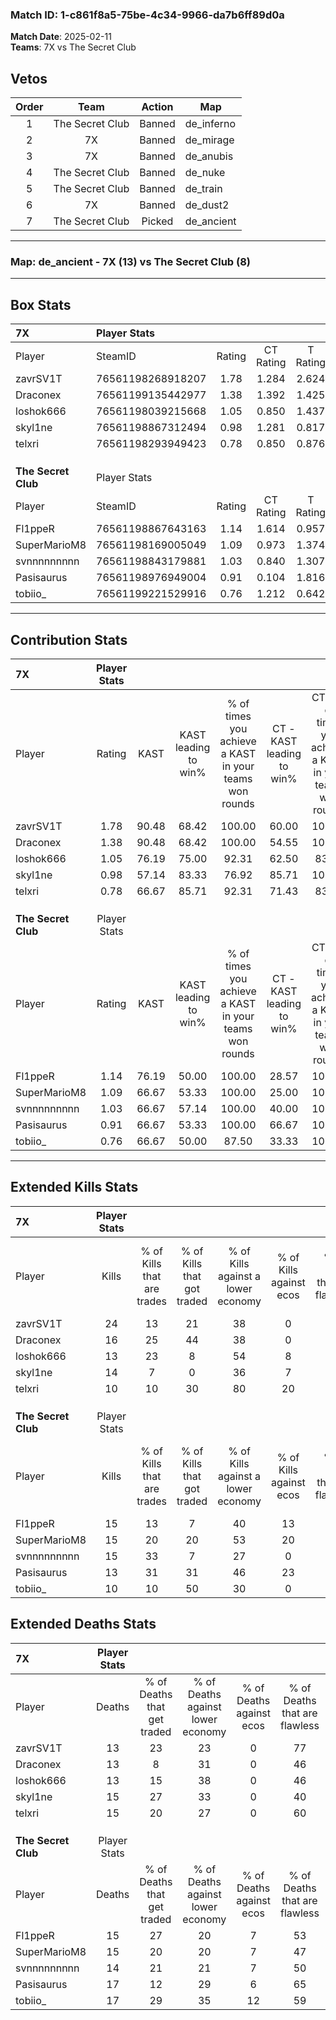 ### Match ID: 1-c861f8a5-75be-4c34-9966-da7b6ff89d0a  
**Match Date**: 2025-02-11  
**Teams**: 7X vs The Secret Club  

## Vetos  

| Order | Team | Action | Map |
| :---: | :--: | :----: | --- |
| 1 | The Secret Club | Banned | de_inferno |
| 2 | 7X | Banned | de_mirage |
| 3 | 7X | Banned | de_anubis |
| 4 | The Secret Club | Banned | de_nuke |
| 5 | The Secret Club | Banned | de_train |
| 6 | 7X | Banned | de_dust2 |
| 7 | The Secret Club | Picked | de_ancient |

---  

### **Map**: de_ancient - 7X (13) vs The Secret Club (8)  
---  

## Box Stats  

| **7X**              | Player Stats      |        |           |          |       |       |       |         |        |      |     |
| :- | :- | :-: | :-: | :-: | :-: | :-: | :-: | :-: | :-: | :-: | :-: |
| Player              | SteamID           | Rating | CT Rating | T Rating | KAST  |  ADR  | Kills | Assists | Deaths | K/D  | HS% |
| zavrSV1T            | 76561198268918207 |  1.78  |   1.284   |  2.624   | 90.48 | 116.5 |  24   |    5    |   13   | 1.85 | 41  |
| Draconex            | 76561199135442977 |  1.38  |   1.392   |  1.425   | 90.48 | 91.7  |  16   |    7    |   13   | 1.23 | 37  |
| loshok666           | 76561198039215668 |  1.05  |   0.850   |  1.437   | 76.19 | 61.6  |  13   |    6    |   13   | 1.00 | 61  |
| skyl1ne             | 76561198867312494 |  0.98  |   1.281   |  0.817   | 57.14 | 85.3  |  14   |    7    |   15   | 0.93 | 64  |
| telxri              | 76561198293949423 |  0.78  |   0.850   |  0.876   | 66.67 | 57.7  |  10   |    4    |   15   | 0.67 | 50  |
|                     |                   |        |           |          |       |       |       |         |        |      |     |
|                     |                   |        |           |          |       |       |       |         |        |      |     |
|                     |                   |        |           |          |       |       |       |         |        |      |     |
| **The Secret Club** | Player Stats      |        |           |          |       |       |       |         |        |      |     |
| Player              | SteamID           | Rating | CT Rating | T Rating | KAST  |  ADR  | Kills | Assists | Deaths | K/D  | HS% |
| Fl1ppeR             | 76561198867643163 |  1.14  |   1.614   |  0.957   | 76.19 | 79.6  |  15   |    6    |   15   | 1.00 | 53  |
| SuperMarioM8        | 76561198169005049 |  1.09  |   0.973   |  1.374   | 66.67 | 89.8  |  15   |    4    |   15   | 1.00 | 53  |
| svnnnnnnnnn         | 76561198843179881 |  1.03  |   0.840   |  1.307   | 66.67 | 65.9  |  15   |    2    |   14   | 1.07 | 53  |
| Pasisaurus          | 76561198976949004 |  0.91  |   0.104   |  1.816   | 66.67 | 76.4  |  13   |    3    |   17   | 0.76 | 76  |
| tobiio_             | 76561199221529916 |  0.76  |   1.212   |  0.642   | 66.67 | 64.7  |  10   |    5    |   17   | 0.59 | 70  |
---  

## Contribution Stats  

| **7X**              | Player Stats |       |                      |                                                        |                           |                                                             |                          |                                                            |
| :- | :-: | :-: | :-: | :-: | :-: | :-: | :-: | :-: |
| Player              |    Rating    | KAST  | KAST leading to win% | % of times you achieve a KAST in your teams won rounds | CT - KAST leading to win% | CT - % of times you achieve a KAST in your teams won rounds | T - KAST leading to win% | T - % of times you achieve a KAST in your teams won rounds |
| zavrSV1T            |     1.78     | 90.48 |        68.42         |                         100.00                         |           60.00           |                           100.00                            |          77.78           |                           100.00                           |
| Draconex            |     1.38     | 90.48 |        68.42         |                         100.00                         |           54.55           |                           100.00                            |          87.50           |                           100.00                           |
| loshok666           |     1.05     | 76.19 |        75.00         |                         92.31                          |           62.50           |                            83.33                            |          87.50           |                           100.00                           |
| skyl1ne             |     0.98     | 57.14 |        83.33         |                         76.92                          |           85.71           |                           100.00                            |          80.00           |                           57.14                            |
| telxri              |     0.78     | 66.67 |        85.71         |                         92.31                          |           71.43           |                            83.33                            |          100.00          |                           100.00                           |
|                     |              |       |                      |                                                        |                           |                                                             |                          |                                                            |
|                     |              |       |                      |                                                        |                           |                                                             |                          |                                                            |
|                     |              |       |                      |                                                        |                           |                                                             |                          |                                                            |
| **The Secret Club** | Player Stats |       |                      |                                                        |                           |                                                             |                          |                                                            |
| Player              |    Rating    | KAST  | KAST leading to win% | % of times you achieve a KAST in your teams won rounds | CT - KAST leading to win% | CT - % of times you achieve a KAST in your teams won rounds | T - KAST leading to win% | T - % of times you achieve a KAST in your teams won rounds |
| Fl1ppeR             |     1.14     | 76.19 |        50.00         |                         100.00                         |           28.57           |                           100.00                            |          66.67           |                           100.00                           |
| SuperMarioM8        |     1.09     | 66.67 |        53.33         |                         100.00                         |           25.00           |                           100.00                            |          85.71           |                           100.00                           |
| svnnnnnnnnn         |     1.03     | 66.67 |        57.14         |                         100.00                         |           40.00           |                           100.00                            |          66.67           |                           100.00                           |
| Pasisaurus          |     0.91     | 66.67 |        53.33         |                         100.00                         |           66.67           |                           100.00                            |          50.00           |                           100.00                           |
| tobiio_             |     0.76     | 66.67 |        50.00         |                         87.50                          |           33.33           |                           100.00                            |          62.50           |                           83.33                            |
---  

## Extended Kills Stats  

| **7X**              | Player Stats |                            |                            |                                    |                         |                              |                                 |                                       |                    |           |
| :- | :-: | :-: | :-: | :-: | :-: | :-: | :-: | :-: | :-: | :-: |
| Player              |    Kills     | % of Kills that are trades | % of Kills that got traded | % of Kills against a lower economy | % of Kills against ecos | % of Kills that are flawless | % of Kills that are close duels | % of Kills that are assisted by flash | Pistol Round Kills | AWP Kills |
| zavrSV1T            |      24      |             13             |             21             |                 38                 |            0            |              54              |               13                |                   4                   |         8          |     2     |
| Draconex            |      16      |             25             |             44             |                 38                 |            0            |              44              |               13                |                   6                   |         0          |     0     |
| loshok666           |      13      |             23             |             8              |                 54                 |            8            |              69              |                8                |                   8                   |         0          |     0     |
| skyl1ne             |      14      |             7              |             0              |                 36                 |            7            |              71              |                0                |                   0                   |         0          |     4     |
| telxri              |      10      |             10             |             30             |                 80                 |           20            |              30              |                0                |                   0                   |         0          |     0     |
|                     |              |                            |                            |                                    |                         |                              |                                 |                                       |                    |           |
|                     |              |                            |                            |                                    |                         |                              |                                 |                                       |                    |           |
|                     |              |                            |                            |                                    |                         |                              |                                 |                                       |                    |           |
| **The Secret Club** | Player Stats |                            |                            |                                    |                         |                              |                                 |                                       |                    |           |
| Player              |    Kills     | % of Kills that are trades | % of Kills that got traded | % of Kills against a lower economy | % of Kills against ecos | % of Kills that are flawless | % of Kills that are close duels | % of Kills that are assisted by flash | Pistol Round Kills | AWP Kills |
| Fl1ppeR             |      15      |             13             |             7              |                 40                 |           13            |              60              |               13                |                   0                   |         0          |     2     |
| SuperMarioM8        |      15      |             20             |             20             |                 53                 |           20            |              60              |               13                |                   0                   |         0          |     1     |
| svnnnnnnnnn         |      15      |             33             |             7              |                 27                 |            0            |              40              |                7                |                   0                   |         1          |     2     |
| Pasisaurus          |      13      |             31             |             31             |                 46                 |           23            |              54              |                0                |                   0                   |         0          |     1     |
| tobiio_             |      10      |             10             |             50             |                 30                 |            0            |              70              |               20                |                   0                   |         0          |     2     |
## Extended Deaths Stats  

| **7X**              | Player Stats |                             |                                   |                          |                               |                            |                           |               |
| :- | :-: | :-: | :-: | :-: | :-: | :-: | :-: | :-: |
| Player              |    Deaths    | % of Deaths that get traded | % of Deaths against lower economy | % of Deaths against ecos | % of Deaths that are flawless | % of Deaths that are close | % of Deaths while blinded | Deaths to AWP |
| zavrSV1T            |      13      |             23              |                23                 |            0             |              77               |             0              |             0             |       0       |
| Draconex            |      13      |              8              |                31                 |            0             |              46               |             15             |             0             |       1       |
| loshok666           |      13      |             15              |                38                 |            0             |              46               |             0              |             0             |       0       |
| skyl1ne             |      15      |             27              |                33                 |            0             |              40               |             20             |             0             |       0       |
| telxri              |      15      |             20              |                27                 |            0             |              60               |             13             |             0             |       0       |
|                     |              |                             |                                   |                          |                               |                            |                           |               |
|                     |              |                             |                                   |                          |                               |                            |                           |               |
|                     |              |                             |                                   |                          |                               |                            |                           |               |
| **The Secret Club** | Player Stats |                             |                                   |                          |                               |                            |                           |               |
| Player              |    Deaths    | % of Deaths that get traded | % of Deaths against lower economy | % of Deaths against ecos | % of Deaths that are flawless | % of Deaths that are close | % of Deaths while blinded | Deaths to AWP |
| Fl1ppeR             |      15      |             27              |                20                 |            7             |              53               |             7              |             7             |       1       |
| SuperMarioM8        |      15      |             20              |                20                 |            7             |              47               |             13             |             7             |       1       |
| svnnnnnnnnn         |      14      |             21              |                21                 |            7             |              50               |             0              |             0             |       3       |
| Pasisaurus          |      17      |             12              |                29                 |            6             |              65               |             6              |             0             |       2       |
| tobiio_             |      17      |             29              |                35                 |            12            |              59               |             12             |             6             |       1       |
